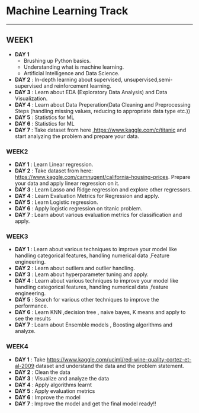 # Machine Learning Track

---

## WEEK1

-   **DAY 1**
    -   Brushing up Python basics.
    -   Understanding what is machine learning.
    -   Artificial Intelligence and Data Science.
-   **DAY 2** : In-depth learning about supervised, unsupervised,semi-supervised and reinforcement learning.
-   **DAY 3** : Learn about EDA (Exploratory Data Analysis) and Data Visualization.
-   **DAY 4** : Learn about Data Preperation(Data Cleaning and Preprocessing Steps (handling missing values, reducing to appropriate data type etc.))
-   **DAY 5** : Statistics for ML
-   **DAY 6** : Statistics for ML
-   **DAY 7** : Take dataset from here ,https://www.kaggle.com/c/titanic and start analyzing the problem and prepare your data.

### WEEK2

-   **DAY 1** : Learn Linear regression.
-   **DAY 2** : Take dataset from here: https://www.kaggle.com/camnugent/california-housing-prices. Prepare your data and apply linear regression on it.
-   **DAY 3** : Learn Lasso and Ridge regression and explore other regressors.
-   **DAY 4** : Learn Evaluation Metrics for Regression and apply.
-   **DAY 5** : Learn Logistic regression.
-   **DAY 6** : Apply logistic regression on titanic problem.
-   **DAY 7** : Learn about various evaluation metrics for classification and apply.

### WEEK3

-   **DAY 1** : Learn about various techniques to improve your model like handling categorical features, handling numerical data ,Feature engineering.
-   **DAY 2** : Learn about outliers and outlier handling.
-   **DAY 3** : Learn about hyperparameter tuning and apply.
-   **DAY 4** : Learn about various techniques to improve your model like handling categorical features, handling numerical data ,feature engineering.
-   **DAY 5** : Search for various other techniques to improve the performance.
-   **DAY 6** : Learn KNN ,decision tree , naive bayes, K means and apply to see the results
-   **DAY 7** : Learn about Ensemble models , Boosting algorithms and analyze.

### WEEK4

-   **DAY 1** : Take https://www.kaggle.com/uciml/red-wine-quality-cortez-et-al-2009 dataset and understand the data and the problem statement.
-   **DAY 2** : Clean the data
-   **DAY 3** : Visualize and analyze the data
-   **DAY 4** : Apply algorithms learnt
-   **DAY 5** : Apply evaluation metrics
-   **DAY 6** : Improve the model
-   **DAY 7** : Improve the model and get the final model ready!!
